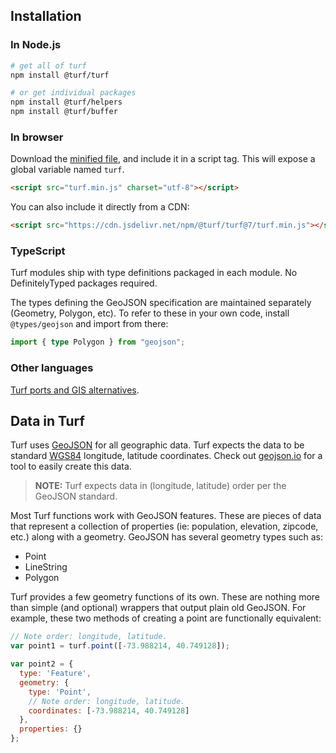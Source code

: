 ## Installation

### In Node.js

```bash
# get all of turf
npm install @turf/turf

# or get individual packages
npm install @turf/helpers
npm install @turf/buffer
```

### In browser

Download the [minified file](https://npmcdn.com/@turf/turf/turf.min.js), and include it in a script tag. This will expose a global variable named `turf`.

```html
<script src="turf.min.js" charset="utf-8"></script>
```

You can also include it directly from a CDN:

```html
<script src="https://cdn.jsdelivr.net/npm/@turf/turf@7/turf.min.js"></script>
```

### TypeScript

Turf modules ship with type definitions packaged in each module. No DefinitelyTyped packages required.

The types defining the GeoJSON specification are maintained separately (Geometry, Polygon, etc). To refer to these in your own code, install `@types/geojson` and import from there:

```typescript
import { type Polygon } from "geojson";
```

### Other languages

[Turf ports and GIS alternatives](SEE_ALSO.md).


## Data in Turf

Turf uses <a href='https://geojson.org/'>GeoJSON</a> for all geographic data. Turf expects the data to be standard <a href='https://en.wikipedia.org/wiki/World_Geodetic_System'>WGS84</a> longitude, latitude coordinates. Check out <a href='https://geojson.io/#id=gist:anonymous/844f013aae8354eb889c&map=12/38.8955/-77.0135'>geojson.io</a> for a tool to easily create this data.

> **NOTE:** Turf expects data in (longitude, latitude) order per the GeoJSON standard.

Most Turf functions work with GeoJSON features. These are pieces of data that represent a collection of properties (ie: population, elevation, zipcode, etc.) along with a geometry. GeoJSON has several geometry types such as:

* Point
* LineString
* Polygon

Turf provides a few geometry functions of its own. These are nothing more than simple (and optional) wrappers that output plain old GeoJSON. For example, these two methods of creating a point are functionally equivalent:

```js
// Note order: longitude, latitude.
var point1 = turf.point([-73.988214, 40.749128]);

var point2 = {
  type: 'Feature',
  geometry: {
    type: 'Point',
    // Note order: longitude, latitude.
    coordinates: [-73.988214, 40.749128]
  },
  properties: {}
};
```
